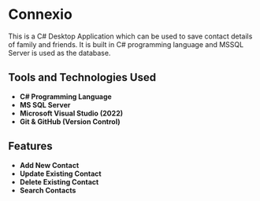 # Connexio
This is a C# Desktop Application which can be used to save contact details of family and friends. It is built in C# programming language and MSSQL Server is used as the database.

## Tools and Technologies Used
- **C# Programming Language**
- **MS SQL Server**
- **Microsoft Visual Studio (2022)**
- **Git & GitHub (Version Control)**

## Features
- **Add New Contact**
- **Update Existing Contact**
- **Delete Existing Contact**
- **Search Contacts**
